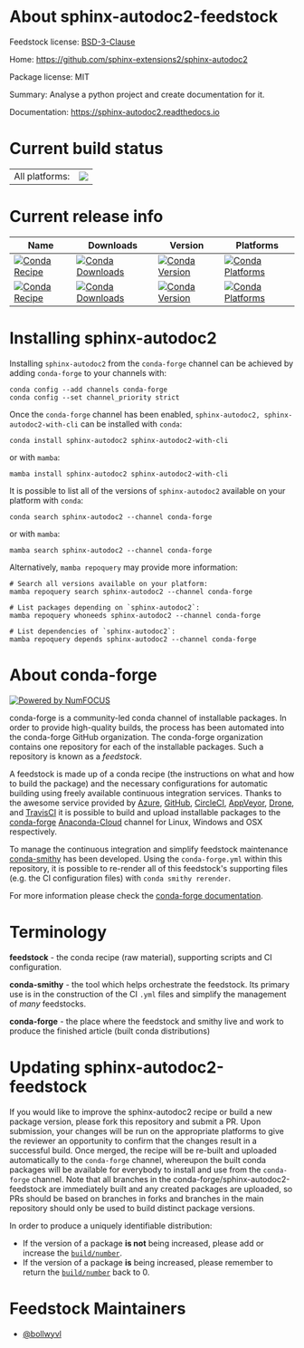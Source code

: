 About sphinx-autodoc2-feedstock
===============================

Feedstock license: [BSD-3-Clause](https://github.com/conda-forge/sphinx-autodoc2-feedstock/blob/main/LICENSE.txt)

Home: https://github.com/sphinx-extensions2/sphinx-autodoc2

Package license: MIT

Summary: Analyse a python project and create documentation for it.

Documentation: https://sphinx-autodoc2.readthedocs.io

Current build status
====================


<table><tr><td>All platforms:</td>
    <td>
      <a href="https://dev.azure.com/conda-forge/feedstock-builds/_build/latest?definitionId=19109&branchName=main">
        <img src="https://dev.azure.com/conda-forge/feedstock-builds/_apis/build/status/sphinx-autodoc2-feedstock?branchName=main">
      </a>
    </td>
  </tr>
</table>

Current release info
====================

| Name | Downloads | Version | Platforms |
| --- | --- | --- | --- |
| [![Conda Recipe](https://img.shields.io/badge/recipe-sphinx--autodoc2-green.svg)](https://anaconda.org/conda-forge/sphinx-autodoc2) | [![Conda Downloads](https://img.shields.io/conda/dn/conda-forge/sphinx-autodoc2.svg)](https://anaconda.org/conda-forge/sphinx-autodoc2) | [![Conda Version](https://img.shields.io/conda/vn/conda-forge/sphinx-autodoc2.svg)](https://anaconda.org/conda-forge/sphinx-autodoc2) | [![Conda Platforms](https://img.shields.io/conda/pn/conda-forge/sphinx-autodoc2.svg)](https://anaconda.org/conda-forge/sphinx-autodoc2) |
| [![Conda Recipe](https://img.shields.io/badge/recipe-sphinx--autodoc2--with--cli-green.svg)](https://anaconda.org/conda-forge/sphinx-autodoc2-with-cli) | [![Conda Downloads](https://img.shields.io/conda/dn/conda-forge/sphinx-autodoc2-with-cli.svg)](https://anaconda.org/conda-forge/sphinx-autodoc2-with-cli) | [![Conda Version](https://img.shields.io/conda/vn/conda-forge/sphinx-autodoc2-with-cli.svg)](https://anaconda.org/conda-forge/sphinx-autodoc2-with-cli) | [![Conda Platforms](https://img.shields.io/conda/pn/conda-forge/sphinx-autodoc2-with-cli.svg)](https://anaconda.org/conda-forge/sphinx-autodoc2-with-cli) |

Installing sphinx-autodoc2
==========================

Installing `sphinx-autodoc2` from the `conda-forge` channel can be achieved by adding `conda-forge` to your channels with:

```
conda config --add channels conda-forge
conda config --set channel_priority strict
```

Once the `conda-forge` channel has been enabled, `sphinx-autodoc2, sphinx-autodoc2-with-cli` can be installed with `conda`:

```
conda install sphinx-autodoc2 sphinx-autodoc2-with-cli
```

or with `mamba`:

```
mamba install sphinx-autodoc2 sphinx-autodoc2-with-cli
```

It is possible to list all of the versions of `sphinx-autodoc2` available on your platform with `conda`:

```
conda search sphinx-autodoc2 --channel conda-forge
```

or with `mamba`:

```
mamba search sphinx-autodoc2 --channel conda-forge
```

Alternatively, `mamba repoquery` may provide more information:

```
# Search all versions available on your platform:
mamba repoquery search sphinx-autodoc2 --channel conda-forge

# List packages depending on `sphinx-autodoc2`:
mamba repoquery whoneeds sphinx-autodoc2 --channel conda-forge

# List dependencies of `sphinx-autodoc2`:
mamba repoquery depends sphinx-autodoc2 --channel conda-forge
```


About conda-forge
=================

[![Powered by
NumFOCUS](https://img.shields.io/badge/powered%20by-NumFOCUS-orange.svg?style=flat&colorA=E1523D&colorB=007D8A)](https://numfocus.org)

conda-forge is a community-led conda channel of installable packages.
In order to provide high-quality builds, the process has been automated into the
conda-forge GitHub organization. The conda-forge organization contains one repository
for each of the installable packages. Such a repository is known as a *feedstock*.

A feedstock is made up of a conda recipe (the instructions on what and how to build
the package) and the necessary configurations for automatic building using freely
available continuous integration services. Thanks to the awesome service provided by
[Azure](https://azure.microsoft.com/en-us/services/devops/), [GitHub](https://github.com/),
[CircleCI](https://circleci.com/), [AppVeyor](https://www.appveyor.com/),
[Drone](https://cloud.drone.io/welcome), and [TravisCI](https://travis-ci.com/)
it is possible to build and upload installable packages to the
[conda-forge](https://anaconda.org/conda-forge) [Anaconda-Cloud](https://anaconda.org/)
channel for Linux, Windows and OSX respectively.

To manage the continuous integration and simplify feedstock maintenance
[conda-smithy](https://github.com/conda-forge/conda-smithy) has been developed.
Using the ``conda-forge.yml`` within this repository, it is possible to re-render all of
this feedstock's supporting files (e.g. the CI configuration files) with ``conda smithy rerender``.

For more information please check the [conda-forge documentation](https://conda-forge.org/docs/).

Terminology
===========

**feedstock** - the conda recipe (raw material), supporting scripts and CI configuration.

**conda-smithy** - the tool which helps orchestrate the feedstock.
                   Its primary use is in the construction of the CI ``.yml`` files
                   and simplify the management of *many* feedstocks.

**conda-forge** - the place where the feedstock and smithy live and work to
                  produce the finished article (built conda distributions)


Updating sphinx-autodoc2-feedstock
==================================

If you would like to improve the sphinx-autodoc2 recipe or build a new
package version, please fork this repository and submit a PR. Upon submission,
your changes will be run on the appropriate platforms to give the reviewer an
opportunity to confirm that the changes result in a successful build. Once
merged, the recipe will be re-built and uploaded automatically to the
`conda-forge` channel, whereupon the built conda packages will be available for
everybody to install and use from the `conda-forge` channel.
Note that all branches in the conda-forge/sphinx-autodoc2-feedstock are
immediately built and any created packages are uploaded, so PRs should be based
on branches in forks and branches in the main repository should only be used to
build distinct package versions.

In order to produce a uniquely identifiable distribution:
 * If the version of a package **is not** being increased, please add or increase
   the [``build/number``](https://docs.conda.io/projects/conda-build/en/latest/resources/define-metadata.html#build-number-and-string).
 * If the version of a package **is** being increased, please remember to return
   the [``build/number``](https://docs.conda.io/projects/conda-build/en/latest/resources/define-metadata.html#build-number-and-string)
   back to 0.

Feedstock Maintainers
=====================

* [@bollwyvl](https://github.com/bollwyvl/)

